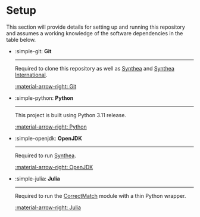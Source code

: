 # Setup

This section will provide details for setting up and running this repository and assumes a working knowledge of the software dependencies in the table below.

<div class="grid cards" markdown>

-   :simple-git: __Git__

    ---

    Required to clone this repository as well as [Synthea](https://github.com/synthetichealth/synthea) and [Synthea International](https://github.com/synthetichealth/synthea-international).

    [:material-arrow-right: Git](https://git-scm.com/)

-   :simple-python: __Python__

    ---

    This project is built using Python 3.11 release.

    [:material-arrow-right: Python](https://www.python.org/)

-   :simple-openjdk: __OpenJDK__

    ---

    Required to run [Synthea](https://github.com/synthetichealth/synthea).

    [:material-arrow-right: OpenJDK](https://openjdk.org/)

-   :simple-julia: __Julia__

    ---

    Required to run the [CorrectMatch](https://github.com/computationalprivacy/pycorrectmatch) module with a thin Python wrapper.

    [:material-arrow-right: Julia](https://julialang.org/)

</div>